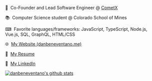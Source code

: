 📢 &nbsp;Co-Founder and Lead Software Engineer @ [CometX](https://cometx.io)

📚 &nbsp;Computer Science student @ Colorado School of Mines

⌨ &nbsp;Favorite languages/frameworks: JavaScript, TypeScript, Node.js, Vue.js, SQL, GraphQL, HTML/CSS

🌐 &nbsp;[My Website (danbeneventano.me)](https://danbeneventano.me)

📄 &nbsp;[My Resume](https://resume.danbeneventano.me)

🔗 &nbsp;[My LinkedIn](https://www.linkedin.com/in/danbeneventano)

[![danbeneventano's github stats](https://github-readme-stats.vercel.app/api?username=danbeneventano&count_private=true&include_all_commits=true&hide_rank=true&show_icons=true&hide=stars)](https://github.com/danbeneventano)
